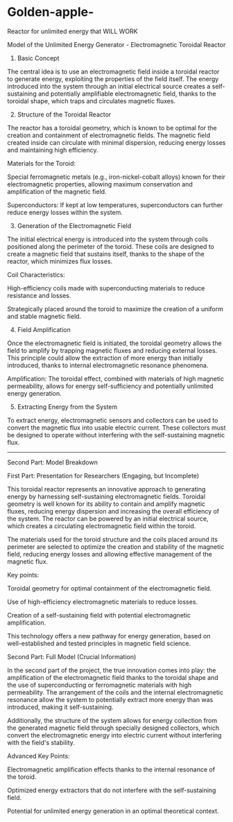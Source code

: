 # Golden-apple-
Reactor for unlimited energy that WILL WORK


Model of the Unlimited Energy Generator - Electromagnetic Toroidal Reactor

1. Basic Concept

The central idea is to use an electromagnetic field inside a toroidal reactor to generate energy, exploiting the properties of the field itself. The energy introduced into the system through an initial electrical source creates a self-sustaining and potentially amplifiable electromagnetic field, thanks to the toroidal shape, which traps and circulates magnetic fluxes.

2. Structure of the Toroidal Reactor

The reactor has a toroidal geometry, which is known to be optimal for the creation and containment of electromagnetic fields. The magnetic field created inside can circulate with minimal dispersion, reducing energy losses and maintaining high efficiency.

Materials for the Toroid:

Special ferromagnetic metals (e.g., iron-nickel-cobalt alloys) known for their electromagnetic properties, allowing maximum conservation and amplification of the magnetic field.

Superconductors: If kept at low temperatures, superconductors can further reduce energy losses within the system.



3. Generation of the Electromagnetic Field

The initial electrical energy is introduced into the system through coils positioned along the perimeter of the toroid. These coils are designed to create a magnetic field that sustains itself, thanks to the shape of the reactor, which minimizes flux losses.

Coil Characteristics:

High-efficiency coils made with superconducting materials to reduce resistance and losses.

Strategically placed around the toroid to maximize the creation of a uniform and stable magnetic field.



4. Field Amplification

Once the electromagnetic field is initiated, the toroidal geometry allows the field to amplify by trapping magnetic fluxes and reducing external losses. This principle could allow the extraction of more energy than initially introduced, thanks to internal electromagnetic resonance phenomena.

Amplification: The toroidal effect, combined with materials of high magnetic permeability, allows for energy self-sufficiency and potentially unlimited energy generation.


5. Extracting Energy from the System

To extract energy, electromagnetic sensors and collectors can be used to convert the magnetic flux into usable electric current. These collectors must be designed to operate without interfering with the self-sustaining magnetic flux.


---

Second Part: Model Breakdown

First Part: Presentation for Researchers (Engaging, but Incomplete)

This toroidal reactor represents an innovative approach to generating energy by harnessing self-sustaining electromagnetic fields. Toroidal geometry is well known for its ability to contain and amplify magnetic fluxes, reducing energy dispersion and increasing the overall efficiency of the system. The reactor can be powered by an initial electrical source, which creates a circulating electromagnetic field within the toroid.

The materials used for the toroid structure and the coils placed around its perimeter are selected to optimize the creation and stability of the magnetic field, reducing energy losses and allowing effective management of the magnetic flux.

Key points:

Toroidal geometry for optimal containment of the electromagnetic field.

Use of high-efficiency electromagnetic materials to reduce losses.

Creation of a self-sustaining field with potential electromagnetic amplification.


This technology offers a new pathway for energy generation, based on well-established and tested principles in magnetic field science.

Second Part: Full Model (Crucial Information)

In the second part of the project, the true innovation comes into play: the amplification of the electromagnetic field thanks to the toroidal shape and the use of superconducting or ferromagnetic materials with high permeability. The arrangement of the coils and the internal electromagnetic resonance allow the system to potentially extract more energy than was introduced, making it self-sustaining.

Additionally, the structure of the system allows for energy collection from the generated magnetic field through specially designed collectors, which convert the electromagnetic energy into electric current without interfering with the field's stability.

Advanced Key Points:

Electromagnetic amplification effects thanks to the internal resonance of the toroid.

Optimized energy extractors that do not interfere with the self-sustaining field.

Potential for unlimited energy generation in an optimal theoretical context.


